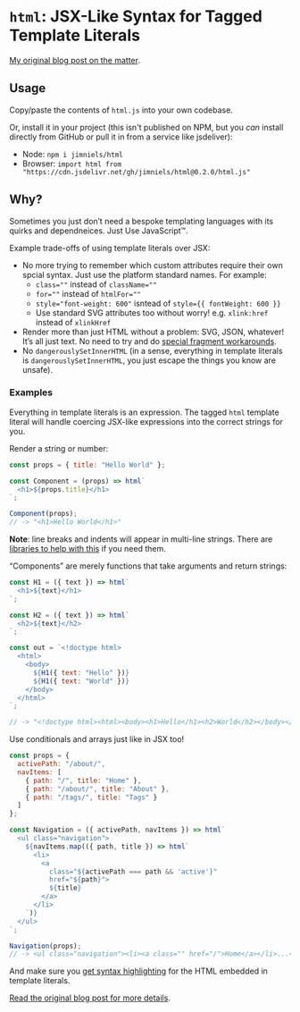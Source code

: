 # `html`: JSX-Like Syntax for Tagged Template Literals

[My original blog post on the matter](https://blog.jim-nielsen.com/2019/jsx-like-syntax-for-tagged-template-literals/).

## Usage

Copy/paste the contents of `html.js` into your own codebase.

Or, install it in your project (this isn't published on NPM, but you _can_ install directly from GitHub or pull it in from a service like jsdeliver):

- Node: `npm i jimniels/html`
- Browser: `import html from "https://cdn.jsdelivr.net/gh/jimniels/html@0.2.0/html.js"`

## Why?

Sometimes you just don’t need a bespoke templating languages with its quirks and dependneices. Just Use JavaScript™️.

Example trade-offs of using template literals over JSX:

- No more trying to remember which custom attributes require their own spcial syntax. Just use the platform standard names. For example:
  - `class=""` instead of `className=""`
  - `for=""` instead of `htmlFor=""`
  - `style="font-weight: 600"` isntead of `style={{ fontWeight: 600 }}`
  - Use standard SVG attributes too without worry! e.g. `xlink:href` instead of `xlinkHref`
- Render more than just HTML without a problem: SVG, JSON, whatever! It’s all just text. No need to try and do [special fragment workarounds](https://github.com/facebook/react/issues/12014#issuecomment-454869517).
- No `dangerouslySetInnerHTML` (in a sense, everything in template literals is `dangerouslySetInnerHTML`, you just escape the things you know are unsafe).

### Examples

Everything in template literals is an expression. The tagged `html` template literal will handle coercing JSX-like expressions into the correct strings for you.

Render a string or number:

```js
const props = { title: "Hello World" };

const Component = (props) => html`
  <h1>${props.title}</h1>
`;

Component(props);
// -> "<h1>Hello World</h1>"
```

**Note**: line breaks and indents will appear in multi-line strings. There are [libraries to help with this](https://www.npmjs.com/package/dedent) if you need them.

“Components” are merely functions that take arguments and return strings:

```js
const H1 = ({ text }) => html`
  <h1>${text}</h1>
`;

const H2 = ({ text }) => html`
  <h2>${text}</h2>
`;

const out = `<!doctype html>
  <html>
    <body>
      ${H1({ text: "Hello" })}
      ${H1({ text: "World" })}
    </body>
  </html>
`;

// -> "<!doctype html><html><body><h1>Hello</h1><h2>World</h2></body></html>"
```

Use conditionals and arrays just like in JSX too!

```js
const props = {
  activePath: "/about/",
  navItems: [
    { path: "/", title: "Home" },
    { path: "/about/", title: "About" },
    { path: "/tags/", title: "Tags" }
  ]
};

const Navigation = ({ activePath, navItems }) => html`
  <ul class="navigation">
    ${navItems.map(({ path, title }) => html`
      <li>
        <a
          class="${activePath === path && 'active'}"
          href="${path}">
          ${title}
        </a>
      </li>
    `)}
  </ul>
`;

Navigation(props);
// -> <ul class="navigation"><li><a class="" href="/">Home</a></li>...</ul>
```

And make sure you [get syntax highlighting](https://github.com/mjbvz/vscode-lit-html) for the HTML embedded in template literals.

[Read the original blog post for more details](https://blog.jim-nielsen.com/2019/jsx-like-syntax-for-tagged-template-literals/).
